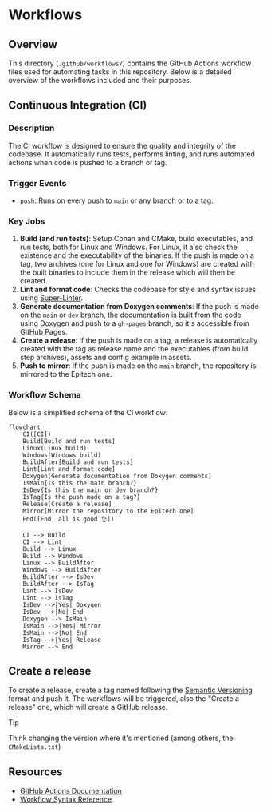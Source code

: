 <!-- TODO: move to wiki -->

# Workflows

## Overview

This directory (`.github/workflows/`) contains the GitHub Actions workflow files used for automating tasks in this repository. Below is a detailed overview of the workflows included and their purposes.

## Continuous Integration (CI)

### Description

The CI workflow is designed to ensure the quality and integrity of the codebase. It automatically runs tests, performs linting, and runs automated actions when code is pushed to a branch or tag.

### Trigger Events

- `push`: Runs on every push to `main` or any branch or to a tag.

### Key Jobs

1. **Build (and run tests)**: Setup Conan and CMake, build executables, and run tests, both for Linux and Windows. For Linux, it also check the existence and the executability of the binaries. If the push is made on a tag, two archives (one for Linux and one for Windows) are created with the built binaries to include them in the release which will then be created.
2. **Lint and format code**: Checks the codebase for style and syntax issues using [Super-Linter](https://github.com/super-linter/super-linter).
3. **Generate documentation from Doxygen comments**: If the push is made on the `main` or `dev` branch, the documentation is built from the code using Doxygen and push to a `gh-pages` branch, so it's accessible from GitHub Pages.
4. **Create a release**: If the push is made on a tag, a release is automatically created with the tag as release name and the executables (from build step archives), assets and config example in assets.
5. **Push to mirror**: If the push is made on the `main` branch, the repository is mirrored to the Epitech one.

### Workflow Schema

Below is a simplified schema of the CI workflow:

```mermaid
flowchart
    CI([CI])
    Build[Build and run tests]
    Linux(Linux build)
    Windows(Windows build)
    BuildAfter[Build and run tests]
    Lint[Lint and format code]
    Doxygen[Generate documentation from Doxygen comments]
    IsMain{Is this the main branch?}
    IsDev{Is this the main or dev branch?}
    IsTag{Is the push made on a tag?}
    Release[Create a release]
    Mirror[Mirror the repository to the Epitech one]
    End([End, all is good 👌])

    CI --> Build
    CI --> Lint
    Build --> Linux
    Build --> Windows
    Linux --> BuildAfter
    Windows --> BuildAfter
    BuildAfter --> IsDev
    BuildAfter --> IsTag
    Lint --> IsDev
    Lint --> IsTag
    IsDev -->|Yes| Doxygen
    IsDev -->|No| End
    Doxygen --> IsMain
    IsMain -->|Yes| Mirror
    IsMain -->|No| End
    IsTag -->|Yes| Release
    Mirror --> End
```

## Create a release

To create a release, create a tag named following the [Semantic Versioning](https://semver.org) format and push it. The workflows will be triggered, also the "Create a release" one, which will create a GitHub release.

> [!TIP]
> Think changing the version where it's mentioned (among others, the `CMakeLists.txt`)

## Resources

- [GitHub Actions Documentation](https://docs.github.com/en/actions)
- [Workflow Syntax Reference](https://docs.github.com/en/actions/writing-workflows/workflow-syntax-for-github-actions)
